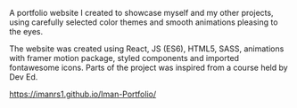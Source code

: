 A portfolio website I created to showcase myself and my other projects, using carefully selected color themes and smooth animations pleasing to the eyes.

The website was created using React, JS (ES6), HTML5, SASS, animations with framer motion package, styled components and imported fontawesome icons. Parts of the project was inspired from a course held by Dev Ed.

https://imanrs1.github.io/Iman-Portfolio/
